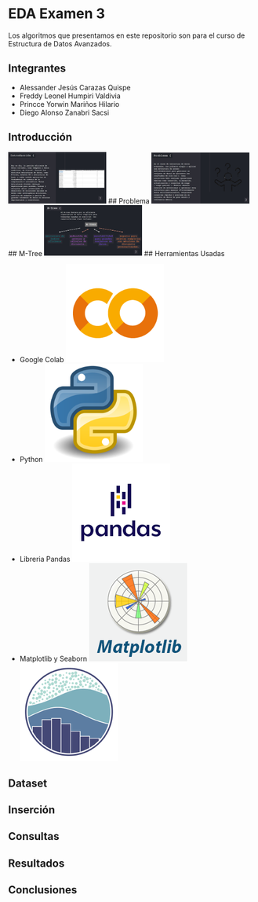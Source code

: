 # EDA Examen 3
Los algoritmos que presentamos en este repositorio son para el curso de Estructura de Datos Avanzados.
## Integrantes
- Alessander Jesús Carazas Quispe
- Freddy Leonel Humpiri Valdivia
- Princce Yorwin Mariños Hilario
- Diego Alonso Zanabri Sacsi

## Introducción
<img src="/img/intro.png" alt="Ejemplo de imagen" width="200">
## Problema
<img src="/img/problem.png" alt="Ejemplo de imagen" width="200">
## M-Tree
<img src="/img/Mtree.png" alt="Ejemplo de imagen" width="200">
## Herramientas Usadas

- Google Colab
  <img src="/img/Colab.png" alt="Ejemplo de imagen" width="200">
- Python
  <img src="/img/Python.png" alt="Ejemplo de imagen" width="200">
- Libreria Pandas
  <img src="/img/pandas.png" alt="Ejemplo de imagen" width="200">
- Matplotlib y Seaborn
  <img src="/img/matplotlib.png" alt="Ejemplo de imagen" width="200">
  <img src="/img/seaborn.png" alt="Ejemplo de imagen" width="200">
## Dataset
## Inserción
## Consultas
## Resultados
## Conclusiones


